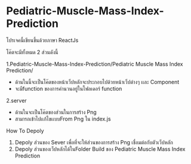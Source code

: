 # Pediatric-Muscle-Mass-Index-Prediction

โปรเจคนี้เขียนขึ้นด้วยภาษา ReactJs

โค๊ตจะมีทั้งหมด 2 ส่วนดังนี้

1.Pediatric-Muscle-Mass-Index-Prediction/Pediatric Muscle Mass Index Prediction/ 
   - ด้านในนี้จะเป็นโค๊ตของหน้าเว็ปหลักจะประกอบไปด้วยหน้าเว็ปต่างๆ เเละ Component
   - จะมีfunction ของการคำนวนอยู่ในโฟลเดอร์ function
   
2.server
  - ด้านในจะเป็นโค๊ตของส่วนในการสร้าง Png
  - สามารถเข้าไปเเก้ไขเเบบFrom Png ใน index.js

How To Depoly

1. Depoly ส่วนของ Sever เพื่อที่จะให้ส่วนของการสร้าง  Png เชื่อมต่อกับตัวเว็ปหลัก
2. Depoly ส่วนของเว็ปหลักได้ในFolder Build ของ Pediatric Muscle Mass Index Prediction
